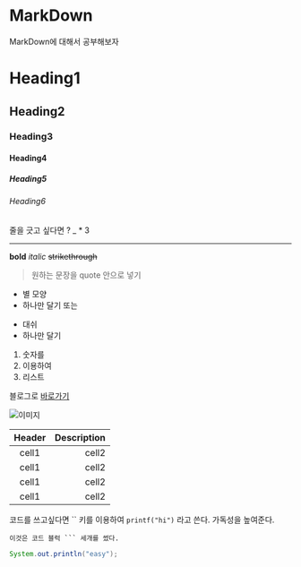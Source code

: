 # MarkDown
MarkDown에 대해서 공부해보자


<!--Heading-->
# Heading1
## Heading2
### Heading3
#### Heading4
##### Heading5
###### Heading6

<!-- Line -->
줄을 긋고 싶다면 ?  _ * 3
___

<!-- Text attributes -->

**bold**  *italic*
~~strikethrough~~

>원하는 문장을 quote 안으로 넣기 

<!-- Bullet list -->
 * 별 모양 
 * 하나만 달기
 또는
 
 - 대쉬
 - 하나만 달기

 <!--Number List-->
 1. 숫자를
 2. 이용하여
 3. 리스트

 <!-- Link -->
 블로그로 [바로가기](https://park-algorithm.tistory.com/)


<!-- Image -->
![이미지](https://img1.daumcdn.net/thumb/R1280x0/?scode=mtistory2&fname=https%3A%2F%2Fblog.kakaocdn.net%2Fdn%2FCGUTy%2Fbtrea2ETJWN%2FYofuTgujK0Zx77oAKGAP71%2Fimg.png)

<!-- Table -->
|Header|Description|
|:--:|--:|
|cell1|cell2|
|cell1|cell2|
|cell1|cell2|
|cell1|cell2|


<!-- COde -->
코드를 쓰고싶다면 `` 키를 이용하여
`printf("hi")` 라고 쓴다.
가독성을 높여준다.


```
이것은 코드 블럭 ``` 세개를 썼다.
```

```java
System.out.println("easy");
```


